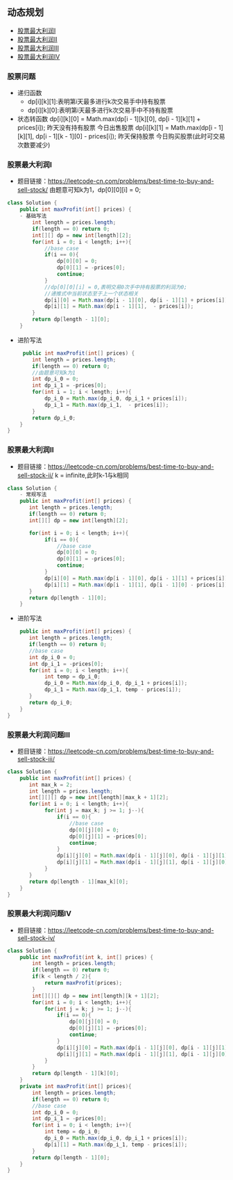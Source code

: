 ## 动态规划
* [股票最大利润I](#股票最大利润I)
* [股票最大利润II](#股票最大利润II)
* [股票最大利润III](#股票最大利润问题III)
* [股票最大利润IV](#股票最大利润问题IV)
### 股票问题
- 递归函数 
    - dp[i][k][1]:表明第i天最多进行k次交易手中持有股票
    - dp[i][k][0]:表明第i天最多进行k次交易手中不持有股票
- 状态转函数
    dp[i][k][0] = Math.max(dp[i - 1][k][0], dp[i - 1][k][1] + prices[i]);
                                         昨天没有持有股票            今日出售股票
    dp[i][k][1] = Math.max(dp[i - 1][k][1], dp[i - 1][k - 1][0] - prices[i]); 
                                         昨天保持股票                今日购买股票(此时可交易次数要减少)
### 股票最大利润I
- 题目链接：https://leetcode-cn.com/problems/best-time-to-buy-and-sell-stock/
由题意可知k为1，dp[0][0][i] = 0;
```java
class Solution {
    public int maxProfit(int[] prices) {
    - 基础写法
        int length = prices.length;
        if(length == 0) return 0;
        int[][] dp = new int[length][2];
        for(int i = 0; i < length; i++){
            //base case
            if(i == 0){
                dp[0][0] = 0;
                dp[0][1] = -prices[0];
                continue;
            }
            //dp[0][0][i] = 0,表明交易0次手中持有股票的利润为0; 
            //递推式中当前状态至于上一个状态相关
            dp[i][0] = Math.max(dp[i - 1][0], dp[i - 1][1] + prices[i]);
            dp[i][1] = Math.max(dp[i - 1][1],  - prices[i]);
        }
        return dp[length - 1][0];
    }
```
  - 进阶写法
```java
     public int maxProfit(int[] prices) {
        int length = prices.length;
        if(length == 0) return 0;
        //由题意可知k为1
        int dp_i_0 = 0;
        int dp_i_1 = -prices[0];
        for(int i = 1; i < length; i++){
            dp_i_0 = Math.max(dp_i_0, dp_i_1 + prices[i]);
            dp_i_1 = Math.max(dp_i_1,  - prices[i]);
        }
        return dp_i_0;
    }
}
```
### 股票最大利润II
- 题目链接：https://leetcode-cn.com/problems/best-time-to-buy-and-sell-stock-ii/
k = infinite,此时k-1与k相同
```java
class Solution {
    - 常规写法
    public int maxProfit(int[] prices) {
       int length = prices.length;
       if(length == 0) return 0;
       int[][] dp = new int[length][2];

       for(int i = 0; i < length; i++){
            if(i == 0){
                //base case
                dp[0][0] = 0;
                dp[0][1] = -prices[0];
                continue;
            }
            dp[i][0] = Math.max(dp[i - 1][0], dp[i - 1][1] + prices[i]);
            dp[i][1] = Math.max(dp[i - 1][1], dp[i - 1][0] - prices[i]);
       }
       return dp[length - 1][0];
    }
```
 - 进阶写法
```java
    public int maxProfit(int[] prices) {
       int length = prices.length;
       if(length == 0) return 0;
       //base case
       int dp_i_0 = 0;
       int dp_i_1 = -prices[0];
       for(int i = 0; i < length; i++){
            int temp = dp_i_0;
            dp_i_0 = Math.max(dp_i_0, dp_i_1 + prices[i]);
            dp_i_1 = Math.max(dp_i_1, temp - prices[i]);
       }
       return dp_i_0;
    }
}
```
### 股票最大利润问题III
- 题目链接：https://leetcode-cn.com/problems/best-time-to-buy-and-sell-stock-iii/
```java
class Solution {
    public int maxProfit(int[] prices) {
       int max_k = 2;
       int length = prices.length;
       int[][][] dp = new int[length][max_k + 1][2];
       for(int i = 0; i < length; i++){
            for(int j = max_k; j >= 1; j--){
                if(i == 0){
                    //base case
                    dp[0][j][0] = 0;
                    dp[0][j][1] = -prices[0];
                    continue;
                }
                dp[i][j][0] = Math.max(dp[i - 1][j][0], dp[i - 1][j][1] + prices[i]);
                dp[i][j][1] = Math.max(dp[i - 1][j][1], dp[i - 1][j][0] - prices[i]);
            }  
       }
       return dp[length - 1][max_k][0];
    }
}
```

### 股票最大利润问题IV
- 题目链接：https://leetcode-cn.com/problems/best-time-to-buy-and-sell-stock-iv/
```java
class Solution {
    public int maxProfit(int k, int[] prices) {
        int length = prices.length;
        if(length == 0) return 0;
        if(k < length / 2){
            return maxProfit(prices);
        }
        int[][][] dp = new int[length][k + 1][2];
        for(int i = 0; i < length; i++){
            for(int j = k; j >= 1; j--){
                if(i == 0){
                    dp[0][j][0] = 0;
                    dp[0][j][1] = -prices[0];
                    continue;
                }
                dp[i][j][0] = Math.max(dp[i - 1][j][0], dp[i - 1][j][1] + prices[i]);
                dp[i][j][1] = Math.max(dp[i - 1][j][1], dp[i - 1][j][0] - prices[i]);
            }
        }
        return dp[length - 1][k][0];
    }
    private int maxProfit(int[] prices){
        int length = prices.length;
        if(length == 0) return 0;
        //base case
        int dp_i_0 = 0;
        int dp_i_1 = -prices[0];
        for(int i = 0; i < length; i++){
            int temp = dp_i_0;
            dp_i_0 = Math.max(dp_i_0, dp_i_1 + prices[i]);
            dp[i][1] = Math.max(dp_i_1, temp - prices[i]);
        }
        return dp[length - 1][0];
    }
}
```
